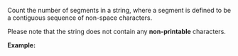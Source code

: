 
Count the number of segments in a string, where a segment is defined to be a contiguous sequence of non-space characters.

Please note that the string does not contain any **non-printable** characters.

**Example:**
